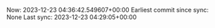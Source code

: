 Now: 2023-12-23 04:36:42.549607+00:00 Earliest commit since sync: None Last sync: 2023-12-23 04:29:05+00:00
